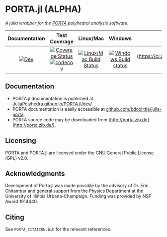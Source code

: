 # PORTA.jl (ALPHA)

*A julia wrapper for the [PORTA](http://porta.zib.de/) polyhedral analysis software.*

| Documentation | Test Coverage | Linux/Mac | Windows | FreeBSD |
|:-------------:|:-------------:|:---------:|:-------:|:-------:|
|[![Dev](https://img.shields.io/badge/docs-dev-blue.svg)](https://JuliaPolyhedra.github.io/PORTA.jl/dev) | [![Coverage Status](https://coveralls.io/repos/github/JuliaPolyhedra/PORTA.jl/badge.svg?branch=master)](https://coveralls.io/github/JuliaPolyhedra/PORTA.jl?branch=master)[![codecov](https://codecov.io/gh/JuliaPolyhedra/PORTA.jl/branch/master/graph/badge.svg)](https://codecov.io/gh/JuliaPolyhedra/PORTA.jl) | [![Linux/Mac Build Status](https://travis-ci.org/JuliaPolyhedra/PORTA.jl.svg?branch=master)](https://travis-ci.org/github/JuliaPolyhedra/PORTA.jl) | [![Windows Build status](https://ci.appveyor.com/api/projects/status/749je2bj593kaxkq?svg=true)](https://ci.appveyor.com/project/bdoolittle/porta-jl-o4hjd) | (https://ci.appveyor.com/project/bdoolittle/PORTA-jl) | [![FreeBSD Build Status](https://api.cirrus-ci.com/github/JuliaPolyhedra/PORTA.jl.svg)](https://cirrus-ci.com/github/JuliaPolyhedra/PORTA.jl) |

## Documentation

* PORTA.jl documentation is published at [JuliaPolyhedra.github.io/PORTA.jl/dev/](https://JuliaPolyhedra.github.io/PORTA.jl/dev/).
* PORTA documentation is easily accessible at [github.com/bdoolittle/julia-porta](https://github.com/bdoolittle/julia-porta).
* PORTA source code may be downloaded from [http://porta.zib.de](http://porta.zib.de/).

## Licensing

PORTA and PORTA.jl are licensed under the GNU General Public License (GPL) v2.0.

## Acknowledgments

Development of Porta.jl was made possible by the advisory of Dr. Eric Chitambar
and general support from the Physics Department at the University of Illinois
Urbana-Champaign. Funding was provided by NSF Award 1914440.

## Citing

See `PORTA_CITATION.bib` for the relevant references.
